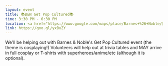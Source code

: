 ```yaml
---
layout: event
title: 📚B&N Get Pop Cultured📚
time: 3:30 PM - 6:30 PM
location: <a href="https://www.google.com/maps/place/Barnes+%26+Noble/@40.715564,-74.0136208,17z/data=!3m1!4b1!4m5!3m4!1s0x89c25a1eb13768f3:0xa2b1c04481cc7ec6!8m2!3d40.715564!4d-74.0114321">Barnes & Nobles Tribeca</a>, Manhattan
link: https://goo.gl/yxBuZY
---
```

We'll be helping out with Barnes & Noble's Get Pop Cultured event (the theme is cosplaying!) Volunteers will help out at trivia tables and MAY arrive in full cosplay or T-shirts with superheroes/anime/etc (although it is optional).